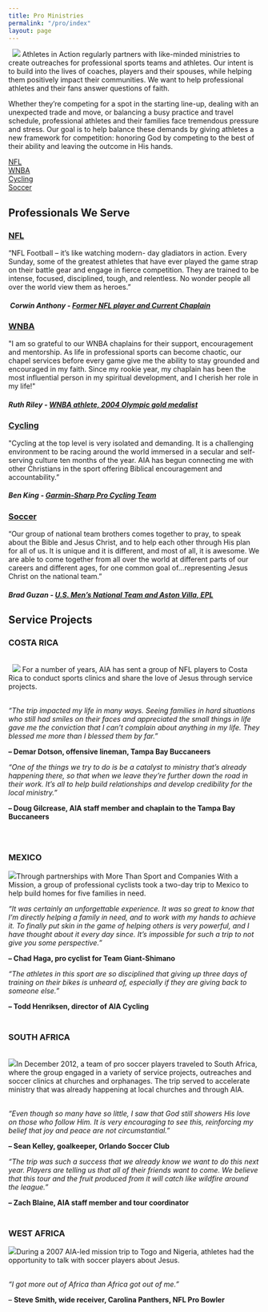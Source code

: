 ```yaml
---
title: Pro Ministries
permalink: "/pro/index"
layout: page
---
```


<div class="container mt20"><p>&nbsp; <img class="img-responsive pull-left" src="/uploads/pro/pro-main1.jpg"> Athletes in Action regularly partners with like-minded ministries to create outreaches for professional sports teams and athletes.&nbsp;Our intent is to build into the lives of coaches, players and their spouses, while helping them positively impact their communities. We want to help professional athletes and their fans answer questions of faith.&nbsp;</p>
<p class="p1">Whether they’re competing for a spot in the starting line-up, dealing with an unexpected trade and move, or balancing a busy practice and travel schedule, professional athletes and their families face tremendous pressure and stress. Our goal is to help balance these demands by giving athletes a new framework for competition: honoring God by competing to the best of their ability and leaving the outcome in His hands. &nbsp;</p>
<!---<p class="p1"><img class="img-responsive pull-right" src="/uploads/pro/pro-main-2.jpg" />&nbsp;</p>-->
</div>
<div class="container mt30"><div class="row">
<div class="col-md-3"><a href="/pro/nfl" class="btn btn-dark col-md-10">NFL</a></div>
<div class="col-md-3"><a href="/pro/wnba" class="btn btn-dark  col-md-10">WNBA</a></div>
<div class="col-md-3"><a href="http://aiacycling.org" class="btn btn-dark  col-md-10">Cycling</a></div>
<div class="col-md-3"><a href="/pro/soccer" class="btn btn-dark  col-md-10">Soccer</a></div>
</div>
</div>
<div class="container mt50"><h2 class="title text-center mb20">Professionals <span class="light first-color">We Serve</span></h2>
<div class="row">
<div class="col-md-6">
<div class="testimonial wow zoomIn animated animated" style="visibility: visible; animation-name: zoomIn;">
<figure></figure>
<div class="testimonial-content">
<h3><a href="/pro/nfl">NFL</a></h3>
<p>“NFL Football – it’s like watching modern- day gladiators in action. Every Sunday, some of the greatest athletes that have ever played the game strap on their battle gear and engage in fierce competition. They are trained to be intense, focused, disciplined, tough, and relentless. No wonder people all over the world view them as heroes.”</p>
<h5>&nbsp;Corwin Anthony - <a href="#" title="Former NFL player and current chaplain"> Former NFL player and Current Chaplain</a></h5>
</div>
<!-- End .testimonial-content --></div>
<!-- End .testimonial --></div>
<!-- End .col-md-6 -->
<div class="col-md-6">
<div class="testimonial reverse wow zoomIn animated animated" data-wow-delay="0.2s" style="visibility: visible; animation-delay: 0.2s; animation-name: zoomIn;">
<figure></figure>
<div class="testimonial-content">
<h3><a href="/pro/wnba">WNBA</a></h3>
<p>"I am so grateful to our WNBA chaplains for their support, encouragement and mentorship. As life in professional sports can become chaotic, our chapel services before every game give me the ability to stay grounded and encouraged in my faith. Since my rookie year, my chaplain has been the most influential person in my spiritual development, and I cherish her role in my life!"</p>
<h5>Ruth Riley - <a href="#" title="WNBA athlete, 2004 Olympic gold medalist">WNBA athlete, 2004 Olympic gold medalist</a></h5>
</div>
<!-- End .testimonial-content --></div>
<!-- End .testimonial --></div>
<!-- End .col-md-6 --></div>
<!-- End .row -->
<div class="row">
<div class="col-md-6">
<div class="testimonial wow zoomIn animated animated" style="visibility: visible; animation-name: zoomIn;">
<figure></figure>
<div class="testimonial-content">
<h3><a href="http://aiacycling.com">Cycling</a></h3>
<p>"Cycling at the top level is very isolated and demanding. It is a challenging environment to be racing around the world immersed in a secular and self-serving culture ten months of the year. AIA has begun connecting me with other Christians in the sport offering Biblical encouragement and accountability.”</p>
<h5>Ben King - <a href="#" title="Garmin-Sharp Pro Cycling Team"> Garmin-Sharp Pro Cycling Team</a></h5>
</div>
<!-- End .testimonial-content --></div>
<!-- End .testimonial --></div>
<!-- End .col-md-6 -->
<div class="col-md-6">
<div class="testimonial reverse wow zoomIn animated animated" data-wow-delay="0.2s" style="visibility: visible; animation-delay: 0.2s; animation-name: zoomIn;">
<figure></figure>
<div class="testimonial-content">
<h3><a href="/pro/soccer">Soccer</a></h3>
<p>“Our group of national team brothers comes together to pray, to speak about the Bible and Jesus Christ, and to help each other through His plan for all of us. It is unique and it is different, and most of all, it is awesome. We are able to come together from all over the world at different parts of our careers and different ages, for one common goal of…representing Jesus Christ on the national team.”</p>
<h5>Brad Guzan - <a href="#" title="U.S. Men’s National Team and Aston Villa, EPL">U.S. Men’s National Team and Aston Villa, EPL</a></h5>
</div>
<!-- End .testimonial-content --></div>
<!-- End .testimonial --></div>
<!-- End .col-md-6 --></div>
<!-- End .row -->
</div>
<div class="container"><h2 class="title text-center mb20">Service <span class="light first-color">Projects</span></h2>
<h3 class="p2">COSTA RICA</h3>
<p class="p2"><br>&nbsp; <img class="img-responsive pull-left" src="/uploads/pro/pro-service-1.jpg"> For a number of years, AIA has sent a group of NFL players to Costa Rica to conduct sports clinics and share the love of Jesus through service projects.&nbsp;</p>
<p class="p3"></p>
<p class="p2"><i><br>“The trip impacted my life in many ways. Seeing families in hard situations who still had smiles on their faces and appreciated the small things in life gave me the conviction that I can’t complain about anything in my life. They blessed me more than I blessed them by far.”</i>&nbsp;</p>
<p class="p2"><b>– Demar Dotson, offensive lineman, Tampa Bay Buccaneers</b></p>
<p class="p3"></p>
<p class="p2"><i>“One of the things we try to do is be a catalyst to ministry that’s already happening there, so that when we leave they’re further down the road in their work. It’s all to help build relationships and develop credibility for the local ministry.”&nbsp;</i></p>
<p class="p2"><b>– Doug Gilcrease, AIA staff member and chaplain to the Tampa Bay Buccaneers</b></p>
<p class="p3"></p>
<h3 class="p2"><br><br>MEXICO</h3>
<p class="p4"></p>
<p class="p4"><img class="img-responsive pull-right" src="/uploads/pro/pro-service-2.jpg">Through partnerships with More Than Sport and Companies With a Mission, a group of professional cyclists took a two-day trip to Mexico to help build homes for five families in need.&nbsp;</p>
<p class="p2"></p>
<p class="p2"><i>“It was certainly an unforgettable experience. It was so great to know that I’m directly helping a family in need, and to work with my hands to achieve it. To finally put skin in the game of helping others is very powerful, and I have thought about it every day since. It’s impossible for such a trip to not give you some perspective.”</i></p>
<p class="p2"><b>–</b><strong>&nbsp;Chad Haga, pro cyclist for Team Giant-Shimano</strong></p>
<p class="p3"></p>
<p class="p2"><i>“The athletes in this sport are so disciplined that giving up three days of training on their bikes is unheard of, especially if they are giving back to someone else.”&nbsp;</i></p>
<p class="p2"><b>– Todd Henriksen, director of AIA Cycling</b></p>
<p class="p3"></p>
<p class="p3"></p>
<h3 class="p2"><br>SOUTH AFRICA</h3>
<p class="p2"><br><img class="img-responsive pull-left" src="/uploads/pro/pro-service-3.jpg">In December 2012, a team of pro soccer players traveled to South Africa, where the group engaged in a variety of service projects, outreaches and soccer clinics at churches and orphanages. The trip served to accelerate ministry that was already happening at local churches and through AIA.&nbsp;</p>
<p class="p4"></p>
<p class="p2"><i><br>“Even though so many have so little, I saw that God still showers His love on those who follow Him. It is very encouraging to see this, reinforcing my belief that joy and peace are not circumstantial.”&nbsp;</i></p>
<p class="p2"><b>– Sean Kelley, goalkeeper, Orlando Soccer Club</b></p>
<p class="p3"></p>
<p class="p2"><i>“The trip was such a success that we already know we want to do this next year. Players are telling us that all of their friends want to come. We believe that this tour and the fruit produced from it will catch like wildfire around the league.”&nbsp;</i></p>
<p class="p2"><b>– Zach Blaine, AIA staff member and tour coordinator</b></p>
<p class="p3"></p>
<h3 class="p2"><br>WEST AFRICA</h3>
<p class="p4"></p>
<p class="p2"><img class="img-responsive pull-right" src="/uploads/pro/pro-service-4.jpg">During a 2007 AIA-led mission trip to Togo and Nigeria, athletes had the opportunity to talk with soccer players about Jesus.&nbsp;</p>
<p class="p4"><i><br>“I got more out of Africa than Africa got out of me.”&nbsp;</i></p>
<p class="p2">– <b>Steve Smith, wide receiver, Carolina Panthers, NFL Pro Bowler &nbsp;</b></p>
</div>